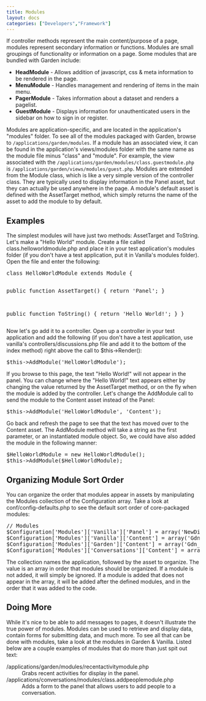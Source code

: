 ```yaml
---
title: Modules
layout: docs
categories: ["Developers","Framework"]
---
```


<p>If controller methods represent the main content/purpose of a page, modules represent secondary information or functions. Modules are small groupings of functionality or information on a page. Some modules that are bundled with Garden include:</p>
<ul>
<li><strong>HeadModule</strong> - Allows addition of javascript, css &amp; meta information to be rendered in the page.</li>
<li><strong>MenuModule</strong> - Handles management and rendering of items in the main menu.</li>
<li><strong>PagerModule</strong> - Takes information about a dataset and renders a pagelist.</li>
<li><strong>GuestModule</strong> - Displays information for unauthenticated users in the sidebar on how to sign in or register.</li>
</ul>
<p>Modules are application-specific, and are located in the application's "modules" folder. To see all of the modules packaged with Garden, browse to <code>/applications/garden/modules</code>. If a module has an associated view, it can be found in the application's views/modules folder with the same name as the module file minus "class" and "module". For example, the view associated with the <code>/applications/garden/modules/class.guestmodule.php</code> is <code>/applications/garden/views/modules/guest.php</code>. Modules are extended from the Module class, which is like a very simple version of the controller class. They are typically used to display information in the Panel asset, but they can actually be used anywhere in the page. A module's default asset is defined with the AssetTarget method, which simply returns the name of the asset to add the module to by default.</p>
<h2>Examples</h2>
<p>The simplest modules will have just two methods: AssetTarget and ToString. Let's make a "Hello World" module. Create a file called class.helloworldmodule.php and place it in your test application's modules folder (if you don't have a test application, put it in Vanilla's modules folder). Open the file and enter the following:</p>
<pre lang="php">class HelloWorldModule extends Module {

   public function AssetTarget() {
      return 'Panel';
   }

   public function ToString() {
      return 'Hello World!';
   }
}</pre>
<p>Now let's go add it to a controller. Open up a controller in your test application and add the following (if you don't have a test application, use vanilla's controllers/discussions.php file and add it to the bottom of the index method) right above the call to $this-&gt;Render():</p>
<pre lang="php">$this-&gt;AddModule('HelloWorldModule');</pre>
<p>If you browse to this page, the text "Hello World!" will not appear in the panel. You can change where the "Hello World!" text appears either by changing the value returned by the AssetTarget method, or on the fly when the module is added by the controller. Let's change the AddModule call to send the module to the Content asset instead of the Panel:</p>
<pre lang="php">$this-&gt;AddModule('HelloWorldModule', 'Content');</pre>
<p>Go back and refresh the page to see that the text has moved over to the Content asset. The AddModule method will take a string as the first parameter, or an instantiated module object. So, we could have also added the module in the following manner:</p>
<pre lang="php">$HelloWorldModule = new HelloWorldModule();
$this-&gt;AddModule($HelloWorldModule);</pre>
<h2>Organizing Module Sort Order</h2>
<p>You can organize the order that modules appear in assets by manipulating the Modules collection of the Configuration array. Take a look at conf/config-defaults.php to see the default sort order of core-packaged modules:</p>
<pre lang="php">// Modules
$Configuration['Modules']['Vanilla']['Panel'] = array('NewDiscussionModule', 'GuestModule', 'Ads');
$Configuration['Modules']['Vanilla']['Content'] = array('Gdn_MessageModule', 'Notices', 'Content', 'Ads');
$Configuration['Modules']['Garden']['Content'] = array('Gdn_MessageModule', 'Notices', 'Content', 'Ads');
$Configuration['Modules']['Conversations']['Content'] = array('Gdn_MessageModule', 'Notices', 'Content', 'Ads');</pre>
<p>The collection names the application, followed by the asset to organize. The value is an array in order that modules should be organized. If a module is not added, it will simply be ignored. If a module is added that does not appear in the array, it will be added after the defined modules, and in the order that it was added to the code.</p>
<h2>Doing More</h2>
<p>While it's nice to be able to add messages to pages, it doesn't illustrate the true power of modules. Modules can be used to retrieve and display data, contain forms for submitting data, and much more. To see all that can be done with modules, take a look at the modules in Garden &amp; Vanilla. Listed below are a couple examples of modules that do more than just spit out text:</p>
<dl><dt>/applications/garden/modules/recentactivitymodule.php</dt><dd>Grabs recent activities for display in the panel.</dd><dt>/applications/conversations/modules/class.addpeoplemodule.php</dt><dd>Adds a form to the panel that allows users to add people to a conversation.</dd><dt></dt></dl>
